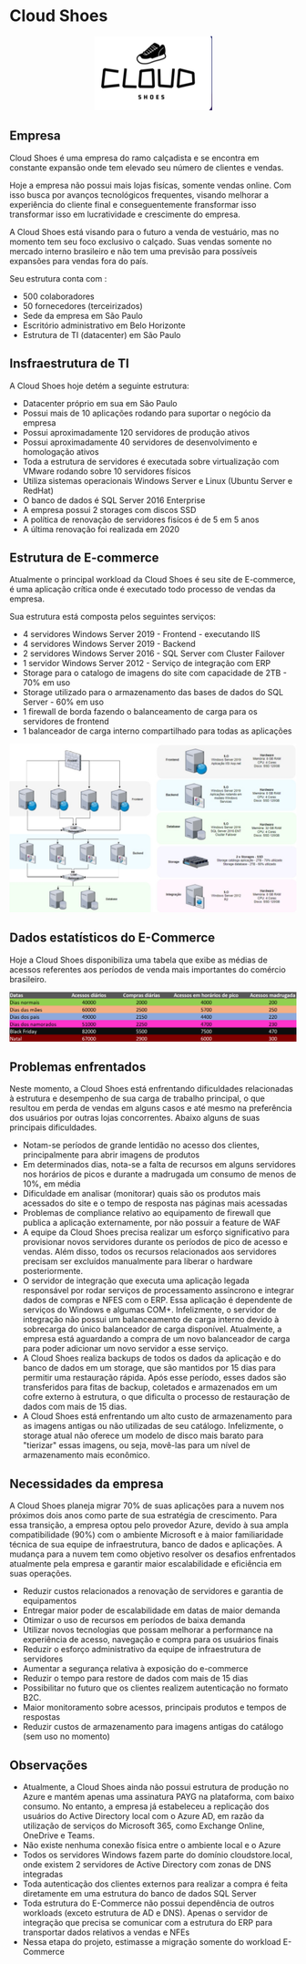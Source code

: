 # Cloud Shoes


<div align="center">

![](/images/logo.png)

</div>

## Empresa


Cloud Shoes é uma empresa do ramo calçadista e se encontra em constante expansão onde tem elevado seu número de clientes e vendas.

Hoje a empresa não possui mais lojas fisícas, somente vendas online. Com isso busca por avanços tecnológicos frequentes, visando melhorar a experiência do cliente final e conseguentemente fransformar isso transformar isso em lucratividade e crescimente do empresa.

A Cloud Shoes está visando para o futuro a venda de vestuário, mas no momento tem seu foco exclusivo o calçado. Suas vendas somente no mercado interno brasileiro e não tem uma previsão para possíveis expansões para vendas fora do país.

Seu estrutura conta com :

* 500  colaboradores
* 50 fornecedores (terceirizados)
* Sede da empresa em São Paulo
* Escritório administrativo em Belo Horizonte 
* Estrutura de TI (datacenter) em São Paulo

## Insfraestrutura de TI

A Cloud Shoes hoje detém a seguinte estrutura:

* Datacenter próprio em sua em São Paulo
* Possui mais de 10 aplicações rodando para suportar o negócio da empresa
* Possui aproximadamente 120 servidores de produção ativos
* Possui aproximadamente 40 servidores de desenvolvimento e homologação ativos
* Toda a estrutura de servidores é executada sobre virtualização com VMware rodando sobre 10 servidores físicos
* Utiliza sistemas operacionais Windows Server e Linux (Ubuntu Server e RedHat)
* O banco de dados é SQL Server 2016 Enterprise
* A empresa possui 2 storages com discos SSD
* A política de renovação de servidores fisícos é de 5 em 5 anos
* A última renovação foi realizada em 2020
  
## Estrutura de E-commerce

Atualmente o principal workload da Cloud Shoes é seu site de E-commerce, é uma aplicação crítica onde é executado todo processo de vendas da empresa.

Sua estrutura está composta pelos seguintes serviços:
* 4 servidores Windows Server 2019 - Frontend - executando IIS
* 4 servidores Windows Server 2019 - Backend
* 2 servidores Windows Server 2016 - SQL Server com Cluster Failover
* 1 servidor Windows Server 2012 - Serviço de integração com ERP
* Storage para o catalogo de imagens do site com capacidade de 2TB - 70% em uso
* Storage utilizado para o armazenamento das bases de dados do SQL Server - 60% em uso
* 1 firewall de borda fazendo o balanceamento de carga para os servidores de frontend
* 1 balanceador de carga interno compartilhado para todas as aplicações

![](/images/infra.jpg)

## Dados estatísticos do E-Commerce

Hoje a Cloud Shoes disponibiliza uma tabela que exibe as médias de acessos referentes aos períodos de venda mais importantes do comércio brasileiro.

![](/images/table01.png)

## Problemas enfrentados

Neste momento, a Cloud Shoes está enfrentando dificuldades relacionadas à estrutura e desempenho de sua carga de trabalho principal, o que resultou em perda de vendas em alguns casos e até mesmo na preferência dos usuários por outras lojas concorrentes. Abaixo alguns de suas principais dificuldades.

* Notam-se períodos de grande lentidão no acesso dos clientes, principalmente para abrir imagens de produtos
* Em determinados dias, nota-se a falta de recursos em alguns servidores nos horários de picos e durante a madrugada um consumo de menos de 10%, em média
* Dificuldade em analisar (monitorar) quais são os produtos mais acessados do site e o tempo de resposta nas páginas mais acessadas
* Problemas de compliance relativo ao equipamento de firewall que publica a aplicação externamente, por não possuir a feature de WAF
* A equipe da Cloud Shoes precisa realizar um esforço significativo para provisionar novos servidores durante os períodos de pico de acesso e vendas. Além disso, todos os recursos relacionados aos servidores precisam ser excluídos manualmente para liberar o hardware posteriormente.
* O servidor de integração que executa uma aplicação legada responsável por rodar serviços de processamento assíncrono e integrar dados de compras e NFES com o ERP. Essa aplicação é dependente de serviços do Windows e algumas COM+. Infelizmente, o servidor de integração não possui um balanceamento de carga interno devido à sobrecarga do único balanceador de carga disponível. Atualmente, a empresa está aguardando a compra de um novo balanceador de carga para poder adicionar um novo servidor a esse serviço.
* A Cloud Shoes realiza backups de todos os dados da aplicação e do banco de dados em um storage, que são mantidos por 15 dias para permitir uma restauração rápida. Após esse período, esses dados são transferidos para fitas de backup, coletados e armazenados em um cofre externo à estrutura, o que dificulta o processo de restauração de dados com mais de 15 dias.
* A Cloud Shoes está enfrentando um alto custo de armazenamento para as imagens antigas ou não utilizadas de seu catálogo. Infelizmente, o storage atual não oferece um modelo de disco mais barato para "tierizar" essas imagens, ou seja, movê-las para um nível de armazenamento mais econômico.

## Necessidades da empresa

A Cloud Shoes planeja migrar 70% de suas aplicações para a nuvem nos próximos dois anos como parte de sua estratégia de crescimento. Para essa transição, a empresa optou pelo provedor Azure, devido à sua ampla compatibilidade (90%) com o ambiente Microsoft e à maior familiaridade técnica de sua equipe de infraestrutura, banco de dados e aplicações. A mudança para a nuvem tem como objetivo resolver os desafios enfrentados atualmente pela empresa e garantir maior escalabilidade e eficiência em suas operações.

* Reduzir custos relacionados a renovação de servidores e garantia de equipamentos
* Entregar maior poder de escalabilidade em datas de maior demanda
* Otimizar o uso de recursos em períodos de baixa demanda
* Utilizar novos tecnologias que possam melhorar a performance na experiência de acesso, navegação e compra para os usuários finais
* Reduzir o esforço administrativo da equipe de infraestrutura de servidores
* Aumentar a segurança relativa à exposição do e-commerce
* Reduzir o tempo para restore de dados com mais de 15 dias
* Possibilitar no futuro que os clientes realizem autenticação no formato B2C.
* Maior monitoramento sobre acessos, principais produtos e tempos de respostas
* Reduzir custos de armazenamento para imagens antigas do catálogo (sem uso no momento)

## Observações

* Atualmente, a Cloud Shoes ainda não possui estrutura de produção no Azure e mantém apenas uma assinatura PAYG na plataforma, com baixo consumo. No entanto, a empresa já estabeleceu a replicação dos usuários do Active Directory local com o Azure AD, em razão da utilização de serviços do Microsoft 365, como Exchange Online, OneDrive e Teams.
* Não existe nenhuma conexão física entre o ambiente local e o Azure
* Todos os servidores Windows fazem parte do domínio cloudstore.local, onde existem 2 servidores de Active Directory com zonas de DNS integradas
* Toda autenticação dos clientes externos para realizar a compra é feita diretamente em uma estrutura do banco de dados SQL Server
* Toda estrutura  do E-Commerce não possui dependência de outros workloads (exceto estrutura de AD e DNS). Apenas o servidor de integração que precisa se comunicar com a estrutura do ERP para transportar dados relativos a vendas e NFEs
* Nessa etapa do projeto, estimasse a migração somente do workload E-Commerce